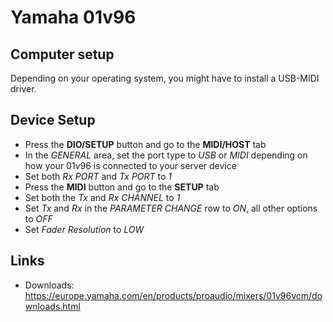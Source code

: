 # Yamaha 01v96

## Computer setup

Depending on your operating system, you might have to install a USB-MIDI driver.

## Device Setup

* Press the **DIO/SETUP** button and go to the **MIDI/HOST** tab
* In the *GENERAL* area, set the port type to *USB* or *MIDI* depending on how your 01v96 is connected to your server device
* Set both *Rx PORT* and *Tx PORT* to *1*
* Press the **MIDI** button and go to the **SETUP** tab
* Set both the *Tx* and *Rx CHANNEL* to *1*
* Set *Tx* and *Rx* in the *PARAMETER CHANGE* row to *ON*, all other options to *OFF*
* Set *Fader Resolution* to *LOW*

## Links

* Downloads: https://europe.yamaha.com/en/products/proaudio/mixers/01v96vcm/downloads.html
